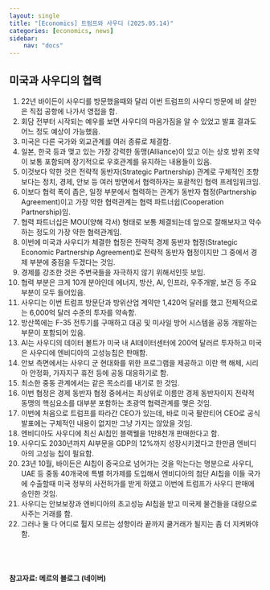 ```yaml
---
layout: single
title: "[Economics] 트럼프와 사우디 (2025.05.14)"
categories: [economics, news]
sidebar:
    nav: "docs"
---
```


## 미국과 사우디의 협력
1. 22년 바이든이 사우디를 방문했을때와 달리 이번 트럼프의 사우디 방문에 비 살만은 직접 공항에 나가서 영접을 함.
1. 회담 전부터 시작되는 예우를 보면 사우디의 마음가짐을 알 수 있었고 발표 결과도 어느 정도 예상이 가능했음.
1. 미국은 다른 국가와 외교관계를 여러 종류로 체결함.
1. 일본, 한국 등과 맺고 있는 가장 강력한 동맹(Alliance)이 있고 이는 상호 방위 조약이 보통 포함되며 장기적으로 우호관계를 유지하는 내용들이 있음.
1. 이것보다 약한 것은 전략적 동반자(Strategic Partnership) 관계로 구체적인 조항보다는 정치, 경제, 안보 등 여러 방면에서 협력하자는 포괄적인 협력 프레임워크임.
1. 이보다 협력 폭이 좁은, 일정 부분에서 협력하는 관계가 동반자 협정(Partnership Agreement)이고 가장 약한 협력관계는 협력 파트너쉽(Cooperation Partnership)임.
1. 협력 파트너십은 MOU(양해 각서) 형태로 보통 체결되는데 앞으로 잘해보자고 악수하는 정도의 가장 약한 협력관계임.
1. 이번에 미국과 사우디가 체결한 협정은 전략적 경제 동반자 협정(Strategic Economic Partnership Agreement)로 전략적 동반자 협정이지만 그 중에서 경제 부분에 중점을 두겠다는 것임.
1. 경제를 강조한 것은 주변국들을 자극하지 않기 위해서인듯 보임.
1. 협력 부분은 크게 10개 분야인데 에너지, 방산, AI, 인프라, 우주개발, 보건 등 주요 부분이 모두 들어있음.
1. 사우디는 이번 트럼프 방문단과 방위산업 계약만 1,420억 달러를 했고 전체적으로는 6,000억 달러 수준의 투자를 약속함.
1. 방산쪽에는 F-35 전투기를 구매하고 대공 및 미사일 방어 시스템을 공동 개발하는 부문이 포함되어 있음.
1. AI는 사우디의 데이터 볼트가 미국 내 AI데이터센터에 200억 달러르 투자하고 미국은 사우디에 엔비디아의 고성능칩은 판매함.
1. 안보 측면에서는 사우디 군 현대화를 위한 프로그램을 제공하고 이란 핵 해체, 시리아 안정화, 가자지구 휴전 등에 공동 대응하기로 함.
1. 최소한 중동 관계에서는 같은 목소리를 내기로 한 것임.
1. 이번 협정은 경제 동반자 협정 중에서는 최상위로 이름만 경제 동반자이지 전략적 동맹의 핵심요소를 대부분 포함하는 초광역 협력관계를 맺은 것임.
1. 이번에 처음으로 트럼프를 따라간 CEO가 있는데, 바로 미국 팔란티어 CEO로 공식 발표에는 구체적인 내용이 없지만 그냥 가지는 않았을 것임.
1. 엔비디아도 사우디에 최신 AI칩인 블랙웰을 1만8천개 판매한다고 함.
1. 사우디도 2030년까지 AI부문을 GDP의 12%까지 성장시키겠다고 한만큼 엔비디아의 고성능 칩이 필요함.
1. 23년 10월, 바이든은 AI칩이 중국으로 넘어가는 것을 막는다는 명분으로 사우디, UAE 등 중동 40개국에 특별 허가제를 도입해서 엔비디아의 첨단 AI칩을 이들 국가에 수출할때 미국 정부의 사전허가를 받게 하였고 이번에 트럼프가 사우디 판매에 승인한 것임.
1. 사우디는 안보보장과 엔비디아의 초고성능 AI칩을 받고 미국제 물건들을 대량으로 사주는 거래를 함.
1. 그러나 둘 다 어디로 튈지 모르는 성향이라 끝까지 쿨거래가 될지는 좀 더 지켜봐야 함.



<br/>
<br/>

#### 참고자료: 메르의 블로그 (네이버)